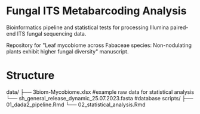 # Fungal ITS Metabarcoding Analysis
Bioinformatics pipeline and statistical tests for processing Illumina paired-end ITS fungal sequencing data.  

Repository for "Leaf mycobiome across Fabaceae species: Non-nodulating plants exhibit higher fungal diversity" manuscript.
# Structure
data/
├── 3biom-Mycobiome.xlsx #example raw data for statistical analysis
└── sh_general_release_dynamic_25.07.2023.fasta #database
scripts/
├── 01_dada2_pipeline.Rmd 
└── 02_statistical_analysis.Rmd 
